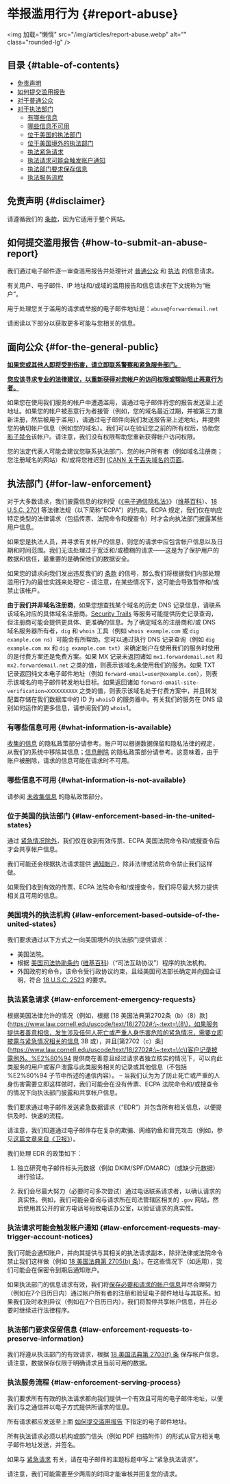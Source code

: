 # 举报滥用行为 {#report-abuse}

<img 加载="懒惰" src="/img/articles/report-abuse.webp" alt="" class="rounded-lg" />

## 目录 {#table-of-contents}

* [免责声明](#disclaimer)
* [如何提交滥用报告](#how-to-submit-an-abuse-report)
* [对于普通公众](#for-the-general-public)
* [对于执法部门](#for-law-enforcement)
  * [有哪些信息](#what-information-is-available)
  * [哪些信息不可用](#what-information-is-not-available)
  * [位于美国的执法部门](#law-enforcement-based-in-the-united-states)
  * [位于美国境外的执法部门](#law-enforcement-based-outside-of-the-united-states)
  * [执法紧急请求](#law-enforcement-emergency-requests)
  * [执法请求可能会触发账户通知](#law-enforcement-requests-may-trigger-account-notices)
  * [执法部门要求保存信息](#law-enforcement-requests-to-preserve-information)
  * [执法服务流程](#law-enforcement-serving-process)

## 免责声明 {#disclaimer}

请遵循我们的 [条款](/terms)，因为它适用于整个网站。

## 如何提交滥用报告 {#how-to-submit-an-abuse-report}

我们通过电子邮件逐一审查滥用报告并处理针对 [普通公众](#for-the-general-public) 和 [执法](#for-law-enforcement) 的信息请求。

有关用户、电子邮件、IP 地址和/或域的滥用报告和信息请求在下文统称为“帐户”。

用于处理您关于滥用的请求或举报的电子邮件地址是：`abuse@forwardemail.net`

请阅读以下部分以获取更多可能与您相关的信息。

## 面向公众 {#for-the-general-public}

<u>**如果您或其他人即将受到伤害，请立即联系警察和紧急服务部门。**</u>

<u>**您应该寻求专业的法律建议，以重新获得对您帐户的访问权限或帮助阻止恶意行为者。**</u>

如果您在使用我们服务的帐户中遭遇滥用，请通过电子邮件将您的报告发送至上述地址。如果您的帐户被恶意行为者接管（例如，您的域名最近过期，并被第三方重新注册，然后被用于滥用），请通过电子邮件向我们发送报告至上述地址，并提供您的确切帐户信息（例如您的域名）。我们可以在验证您之前的所有权后，协助您[影子禁令](https://en.wikipedia.org/wiki/Shadow_banning)该帐户。请注意，我们没有权限帮助您重新获得帐户访问权限。

您的法定代表人可能会建议您联系执法部门、您的帐户所有者（例如域名注册商；您注册域名的网站）和/或将您推迟到 [ICANN 关于丢失域名的页面](https://www.icann.org/resources/pages/lost-domain-names)。

## 执法部门 {#for-law-enforcement}

对于大多数请求，我们披露信息的权利受《[《电子通信隐私法》](https://bja.ojp.gov/program/it/privacy-civil-liberties/authorities/statutes/1285)》（[维基百科](https://en.wikipedia.org/wiki/Electronic_Communications_Privacy_Act)）、[18 U.S.C. 2701](https://www.govinfo.gov/link/uscode/18/2701) 等法律法规（以下简称“ECPA”）的约束。ECPA 规定，我们仅在响应特定类型的法律请求（包括传票、法院命令和搜查令）时才会向执法部门披露某些用户信息。

如果您是执法人员，并寻求有关帐户的信息，则您的请求中应包含帐户信息以及日期和时间范围。我们无法处理过于宽泛和/或模糊的请求——这是为了保护用户的数据和信任，最重要的是确保他们的数据安全。

如果您的请求向我们发出违反我们的 [条款](/terms) 的信号，那么我们将根据我们内部处理滥用行为的最佳实践来处理它 - 请注意，在某些情况下，这可能会导致暂停和/或禁止该帐户。

**由于我们并非域名注册商**，如果您想查找某个域名的历史 DNS 记录信息，请联系该域名对应的具体域名注册商。[Security Trails]() 等服务可能提供历史记录查询，但注册商可能会提供更具体、更准确的信息。为了确定域名的注册商和/或 DNS 域名服务器所有者，`dig` 和 `whois` 工具（例如 `whois example.com` 或 `dig example.com ns`）可能会有所帮助。您可以通过执行 DNS 记录查询（例如 `dig example.com mx` 和 `dig example.com txt`）来确定帐户在使用我们的服务时使用的是付费方案还是免费方案。如果 MX 记录未返回诸如 `mx1.forwardemail.net` 和 `mx2.forwardemail.net` 之类的值，则表示该域名未使用我们的服务。如果 TXT 记录返回纯文本电子邮件地址（例如 `forward-email=user@example.com`），则表示该域名的电子邮件转发地址目标。如果返回诸如 `forward-email-site-verification=XXXXXXXXXX` 之类的值，则表示该域名处于付费方案中，并且转发配置存储在我们数据库中的 ID 为 `whois`0 的服务器中。有关我们的服务在 DNS 级别如何运作的更多信息，请参阅我们的 `whois`1。

### 有哪些信息可用 {#what-information-is-available}

[收集的信息](/privacy#information-collected) 的隐私政策部分请参考。账户可以根据数据保留和隐私法律的规定，从我们的系统中移除其信息；[信息删除](/privacy#information-removal) 的隐私政策部分请参考。这意味着，由于账户被删除，请求的信息可能在请求时不可用。

### 哪些信息不可用 {#what-information-is-not-available}

请参阅 [未收集信息](/privacy#information-not-collected) 的隐私政策部分。

### 位于美国的执法部门 {#law-enforcement-based-in-the-united-states}

通过 [紧急情况除外](#law-enforcement-emergency-requests)，我们仅在收到有效传票、ECPA 美国法院命令和/或搜查令后才会共享帐户信息。

我们可能还会根据执法请求提供 [通知帐户](#law-enforcement-requests-may-trigger-account-notices)，除非法律或法院命令禁止我们这样做。

如果我们收到有效的传票、ECPA 法院命令和/或搜查令，我们将尽最大努力提供相关且可用的信息。

### 美国境外的执法机构 {#law-enforcement-based-outside-of-the-united-states}

我们要求通过以下方式之一向美国境外的执法部门提供请求：

* 美国法院。
* 根据 [美国司法协助条约](https://www.justice.gov/criminal-oia/file/1498806/download) ([维基百科](https://en.wikipedia.org/wiki/Mutual_legal_assistance_treaty))（“司法互助协议”）程序的执法机构。
* 外国政府的命令，该命令受行政协议约束，且经美国司法部长确定并向国会证明，符合 [18 U.S.C. 2523](https://www.govinfo.gov/link/uscode/18/2523) 的要求。

### 执法紧急请求 {#law-enforcement-emergency-requests}

根据美国法律允许的情况（例如，根据 [18 美国法典第2702条（b）（8）款](https://www.law.cornell.edu/uscode/text/18/2702#:\~:text=\(8\)，如果服务提供者善意相信，发生涉及任何人死亡或严重人身伤害危险的紧急情况，需要立即披露与紧急情况相关的信息 3B 或），并且[第2702（c）条](https://www.law.cornell.edu/uscode/text/18/2702#:\~:text=\(c\)客户记录披露例外。%E2%80%94 提供商在善意且经过请求者独立核实的情况下，可以向此类服务的用户或客户泄露与此类服务相关的记录或其他信息（不包括 %E2%80%94 子节中所述的通信内容）。 – 当我们认为为了防止死亡或严重的人身伤害需要立即这样做时，我们可能会在没有传票、ECPA 法院命令和/或搜查令的情况下向执法部门披露和共享帐户信息。

我们要求通过电子邮件发送紧急数据请求（“EDR”）并包含所有相关信息，以便提供及时、快速的流程。

请注意，我们知道通过电子邮件存在复杂的欺骗、网络钓鱼和冒充攻击（例如，参见[这篇文章来自《卫报》](https://www.theguardian.com/technology/2022/apr/04/us-law-enforcement-agencies-access-your-data-apple-meta#:\~:text=A%20hack%20using%20a%20forged%20legal%20request%20that%20exposed%20consumer%20data%20collected%20by%20Apple%20and%20Meta%20shed%20light%20on%20the%20reach%20of%20the%20law)）。

我们处理 EDR 的政策如下：

1. 独立研究电子邮件标头元数据（例如 DKIM/SPF/DMARC）（或缺少元数据）进行验证。

2. 我们会尽最大努力（必要时可多次尝试）通过电话联系请求者，以确认请求的真实性。例如，我们可能会查询与请求所在司法管辖区相关的 `.gov` 网站，然后使用其公开的官方电话号码致电该办公室，以验证请求的真实性。

### 执法请求可能会触发帐户通知 {#law-enforcement-requests-may-trigger-account-notices}

我们可能会通知账户，并向其提供与其相关的执法请求副本，除非法律或法院命令禁止我们这样做（例如 [18 美国法典第 2705(b) 条](https://www.govinfo.gov/link/uscode/18/2705)）。在这些情况下（如适用），我们可能会在保密令到期后通知账户。

如果执法部门的信息请求有效，我们将[保存必要和请求的帐户信息](#law-enforcement-requests-to-preserve-information)并尽合理努力（例如在7个日历日内）通过帐户所有者的注册和验证电子邮件地址与其联系。如果我们及时收到异议（例如在7个日历日内），我们将暂停共享帐户信息，并在必要时继续进行法律程序。

### 执法部门要求保留信息 {#law-enforcement-requests-to-preserve-information}

我们将遵从执法部门的有效请求，根据 [18 美国法典第 2703(f) 条](https://www.govinfo.gov/link/uscode/18/2703) 保存帐户信息。请注意，数据保存仅限于明确请求且当前可用的数据。

### 执法服务流程 {#law-enforcement-serving-process}

我们要求所有有效的执法请求都向我们提供一个有效且可用的电子邮件地址，以便我们与之通信并以电子方式提供所请求的信息。

所有请求都应发送至上面 [如何提交滥用报告](#how-to-submit-an-abuse-report) 下指定的电子邮件地址。

所有执法请求必须以机构或部门信头（例如 PDF 扫描附件）的形式从官方相关电子邮件地址发送，并签名。

如果与 [紧急请求](#law-enforcement-emergency-requests) 有关，请在电子邮件的主题标题中写上“紧急执法请求”。

请注意，我们可能需要至少两周的时间才能审核并回复您的请求。